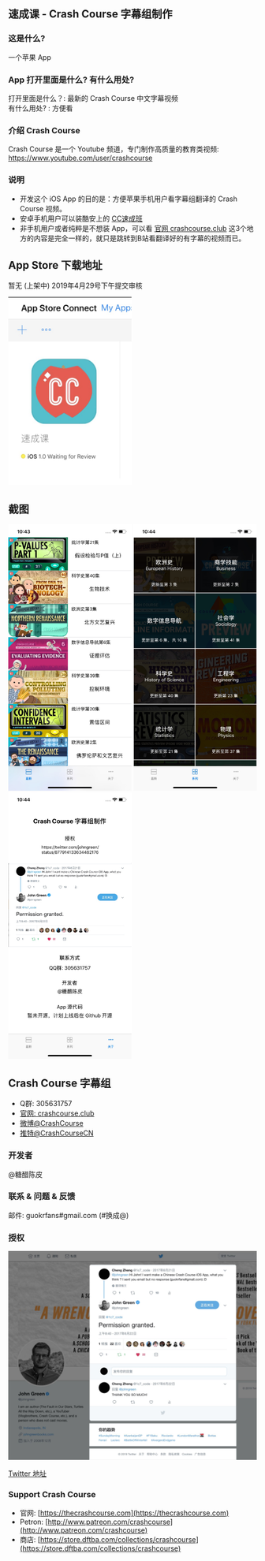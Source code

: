 ##  速成课 - Crash Course 字幕组制作

### 这是什么?
一个苹果 App

### App 打开里面是什么? 有什么用处?  
打开里面是什么？: 最新的 Crash Course 中文字幕视频      
有什么用处?  : 方便看

### 介绍 Crash Course
Crash Course 是一个 Youtube 频道，专门制作高质量的教育类视频:   
https://www.youtube.com/user/crashcourse

### 说明
* 开发这个 iOS App 的目的是：方便苹果手机用户看字幕组翻译的 Crash Course 视频。   
* 安卓手机用户可以装酷安上的 [CC速成班](https://www.coolapk.com/apk/com.crashcourse.china.c17)
* 非手机用户或者纯粹是不想装 App，可以看 [官网 crashcourse.club](https://crashcourse.club)
这3个地方的内容是完全一样的，就只是跳转到B站看翻译好的有字幕的视频而已。    

## App Store 下载地址
暂无 (上架中)
2019年4月29号下午提交审核
<p align="left">
<img src="/Screenshot/waiting-review.jpg" width="250" />
</p>

## 截图
<p align="left">
<img src="/Screenshot/newest.jpg" width="250" />
<img src="/Screenshot/serie.jpg" width="250" /> 
<img src="/Screenshot/about.jpg" width="250" />
</p>

## Crash Course 字幕组
* Q群: 305631757     
* [官网: crashcourse.club](https://crashcourse.club)
* [微博@CrashCourse](https://www.weibo.com/u/5237129097)
* [推特@CrashCourseCN](https://twitter.com/CrashCourseCN)

### 开发者
@糖醋陈皮

### 联系 & 问题 & 反馈
邮件: guokrfans#gmail.com (#换成@)

### 授权

<img src="/Screenshot/twitter-permission.jpg" width="750" />   

[Twitter 地址](https://twitter.com/johngreen/status/877914133634482176)

### Support Crash Course
* 官网: [https://thecrashcourse.com](https://thecrashcourse.com)
* Petron: [http://www.patreon.com/crashcourse](http://www.patreon.com/crashcourse)
* 商店: [https://store.dftba.com/collections/crashcourse](https://store.dftba.com/collections/crashcourse)
